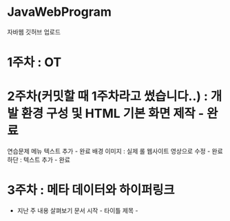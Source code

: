 # JavaWebProgram

자바웹 깃허브 업로드

# 1주차 : OT

# 2주차(커밋할 때 1주차라고 썼습니다..) : 개발 환경 구성 및 HTML 기본 화면 제작 - 완료

연습문제
메뉴 텍스트 추가 - 완료
배경 이미지 : 실제 롤 웹사이트 영상으로 수정 - 완료
하단 : 텍스트 추가 - 완료

# 3주차 : 메타 데이터와 하이퍼링크

- 지난 주 내용 살펴보기
  문서 시작 - <html>
  타이틀 제목 - <title>
  문서 몸체 - <body>
  문장 정렬 - <div>
  문장 크기 - <h1> ~ <h6>
  이미지 삽입 - <img>
  밑줄 - <hr>

- 이번주 진도

  하이퍼링크 <a>로 <img>를 감싸 클릭했을 때 지정한 주소가 열리도록 설정
  <table>태그로 표 생성 및 표 배경, 색상, 크기 지정
  colspan, rowspan
  부트스트랩 연동, 네비게이션 바, 드롭다운 메뉴

- 3주차 응용문제 풀기
  표 작성 후 이미지, '롤 웹사이트 접속하기' 텍스트에 하이퍼링크 달기 완료

- 3주차 연습문제
  1. 네이게이션 바 메뉴 드롭다운 메뉴 3개에 링크 추가
     완료 : 롤 커뮤니티 , 다운로드, 깃허브 페이지로 이동하도록 각 주소 추가
  2. 네비게이션 바 색상 변경
     완료 : 색상 dark로 변경
  3. 테이블에 색상 적용하기
     완료 : table-primary 색으로 변경
